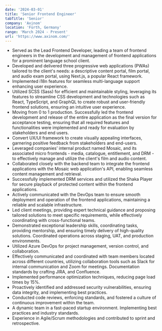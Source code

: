 ```yaml
---
date: '2024-03-01'
title: 'Senior Frontend Engineer'
tabTitle: 'Senior'
company: 'Axinom'
location: 'Fürth, Germany'
range: 'March 2024 - Present'
url: 'https://www.axinom.com/'
---
```


- Served as the Lead Frontend Developer, leading a team of frontend engineers in the development and management of frontend applications for a prominent language school client.
- Developed and delivered three progressive web applications (PWAs) tailored to the client's needs: a descriptive content portal, film portal, and audio exam portal, using Next.js, a popular React framework.
- Implemented i18n features for seamless multi-language support enhancing user experience.
- Utilized SCSS (Sass) for efficient and maintainable styling, leveraging its features to streamline CSS development and technologies such as React, TypeScript, and GraphQL to create robust and user-friendly frontend solutions, ensuring an intuitive user experience.
- Moving from 0 to 1 production. Successfully led the frontend development and release of the entire application as the final version for acceptance testing, ensuring that all required features and functionalities were implemented and ready for evaluation by stakeholders and end users.
- Convert UX/UI framework to create visually appealing interfaces, garnering positive feedback from stakeholders and end-users.
- Leveraged companies’ internal product named Mosaic, and its associated micro frontends - media, catalogue, entitlement, and DRM - to effectively manage and utilize the client's film and audio content.
- Collaborated closely with the backend team to integrate the frontend applications with the Mosaic web application's API, enabling seamless content management and retrieval.
- Successfully implemented DRM services and utilized the Shaka Player for secure playback of protected content within the frontend applications.
- Actively communicated with the DevOps team to ensure smooth deployment and operation of the frontend applications, maintaining a reliable and scalable infrastructure.
- Led client meetings, providing expert technical guidance and proposing tailored solutions to meet specific requirements, while effectively coordinating with cross-functional teams.
- Demonstrated exceptional leadership skills, coordinating tasks, providing mentorship, and ensuring timely delivery of high-quality solutions. Coordinated operations across staging, UAT, and production environments.
- Utilized Azure DevOps for project management, version control, and collaboration.
- Effectively communicated and coordinated with team members located across different countries, utilizing collaboration tools such as Slack for internal communication and Zoom for meetings. Documentation standards by crafting JIRA, and Confluence.
- Implemented performance optimization techniques, reducing page load times by 15%.
- Proactively identified and addressed security vulnerabilities, ensuring data integrity, and implementing best practices.
- Conducted code reviews, enforcing standards, and fostered a culture of continuous improvement within the team.
- A dynamic team in a fast-paced startup environment. Implementing best practices and industry standards.
- Experience in Agile/Scrum methodologies and contributed to sprint and retrospective.
